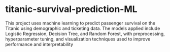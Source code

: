 # titanic-survival-prediction-ML
This project uses machine learning to predict passenger survival on the Titanic using demographic and ticketing data. The models applied include Logistic Regression, Decision Tree, and Random Forest, with preprocessing, hyperparameter tuning, and visualization techniques used to improve performance and interpretability
